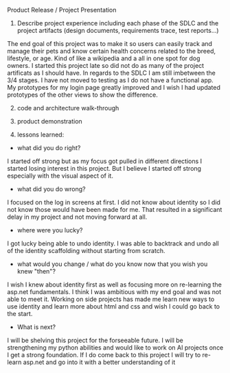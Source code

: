 Product Release / Project Presentation

1. Describe project experience including each phase of the SDLC and the project artifacts (design documents, requirements trace, test reports...)

The end goal of this project was to make it so users can easily track and manage their pets and know certain health concerns related to the breed, lifestyle, or age. Kind of like a wikipedia and a all in one spot for dog owners. I started this project late so did not do as many of the project artificats as I should have. In regards to the SDLC I am still imbetween the 3/4 stages. I have not moved to testing as I do not have a functional app. My prototypes for my login page greatly improved and I wish I had updated prototypes of the other views to show the difference.


2. code and architecture walk-through
3. product demonstration

4. lessons learned:
- what did you do right?

I started off strong but as my focus got pulled in different directions I started losing interest in this project. But I believe I started off strong especially with the visual aspect of it.

- what did you do wrong?

I focused on the log in screens at first. I did not know about identity so I did not know those would have been made for me. That resulted in a significant delay in my project and not moving forward at all.

- where were you lucky?

I got lucky being able to undo identity. I was able to backtrack and undo all of the identity scaffolding without starting from scratch.

- what would you change / what do you know now that you wish you knew "then"?

I wish I knew about identity first as well as focusing more on re-learning the asp.net fundamentals. I think I was ambitious with my end goal and was not able to meet it. Working on side projects has made me learn new ways to use identity and learn more about html and css and wish I could go back to the start.

- What is next? 

I will be shelving this project for the forseeable future. I will be strengthening my python abilities and would like to work on AI projects once I get a strong foundation. If I do come back to this project I will try to re-learn asp.net and go into it with a better understanding of it
